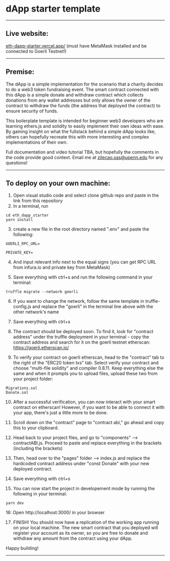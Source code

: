# dApp starter template

----
## Live website: 

[eth-dapp-starter.vercel.app/](https://eth-dapp-starter.vercel.app/) (must have MetaMask installed and be connected to Goerli Testnet!)

---


## Premise: 

The dApp is a simple implementation for the scenario that a charity decides to do a web3 token fundraising event. The smart contract connected with this dApp is a simple donate and withdraw contract which collects donations from any wallet addresses but only allows the owner of the contract to withdraw the funds (the address that deployed the contract) to ensure security of funds. 

This boilerplate template is intended for beginner web3 developers who are learning ethers.js and solidity to easily implement their own ideas with ease. By gaining insight on what the fullstack behind a simple dApp looks like, others can hopefully recreate this with more interesting and complex implementations of their own.

Full documentation and video tutorial TBA, but hopefully the comments in the code provide good context. Email me at zilecao.sas@upenn.edu for any questions!

---


## To deploy on your own machine:

1. Open visual studio code and select clone github repo and paste in the link from this repository
2. In a terminal, run 

```
cd eth_dapp_starter
yarn install 
```

3. create a new file in the root directory named ".env" and paste the following: 

``
GOERLI_RPC_URL=
``

``
PRIVATE_KEY=
``

4. And input relevant info next to the equal signs (you can get RPC URL from infura.io and private key from MetaMask)

5. Save everything with ctrl+s and run the following command in your terminal:

```
truffle migrate --network goerli
```

6. If you want to change the network, follow the same template in truffle-config.js and replace the "goerli" in the terminal line above with the other network's name

7. Save everything with ctrl+s 


8. The contract should be deployed soon. To find it, look for "contract address" under the truffle deployment in your terminal - copy the contract address and search for it on the goerli testnet etherscan: https://goerli.etherscan.io/

9. To verify your contract on goerli etherscan, head to the "contract" tab to the right of the "ERC20 token txs" tab. Select verify your contract and choose "multi-file solidity" and compiler 0.8.11. Keep everything else the same and when it prompts you to upload files, upload these two from your project folder: 

```
Migrations.sol
Donate.sol
```

10. After a successful verification, you can now interact with your smart contract on etherscan! However, if you want to be able to connect it with your app, there's just a little more to be done.

11. Scroll down on the "contract" page to "contract abi," go ahead and copy this to your clipboard.

12. Head back to your project files, and go to "components" --> contractABI.js. Proceed to paste and replace everything in the brackets (including the brackets)

13. Then, head over to the "pages" folder --> index.js and replace the hardcoded contract address under "const Donate" with your new deployed contract.

14. Save everything with ctrl+s 

15. You can now start the project in developement mode by running the following in your terminal:

```
yarn dev
```

16: Open http://localhost:3000/ in your browser

17. FINISH! You should now have a replication of the working app running on your local machine. The new smart contract that you deployed will register your account as its owner, so you are free to donate and withdraw any amount from the contract using your dApp. 

Happy building! 

----
